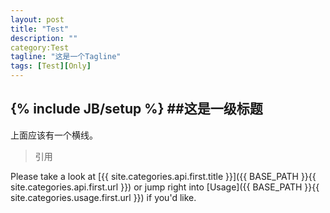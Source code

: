 ```yaml
---
layout: post
title: "Test"
description: ""
category:Test 
tagline: "这是一个Tagline"
tags: [Test][Only]
---
```

{% include JB/setup %}
##这是一级标题
---
上面应该有一个横线。
>引用


Please take a look at [{{ site.categories.api.first.title }}]({{ BASE_PATH }}{{ site.categories.api.first.url }})
or jump right into [Usage]({{ BASE_PATH }}{{ site.categories.usage.first.url }}) if you'd like.